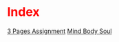 <!DOCTYPE html>
<html lang="en">
<head>
  <title>Index Page</title>
<style>
  h1 {color:red;}
</style>
</head>
<body>
<h1>Index</h1>

<a href="https://gavin-casey.github.io/caseyg3pages1/">3 Pages Assignment</a>
<a href="https://gavin-casey.github.io/MBS/">Mind Body Soul</a>

